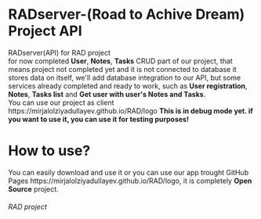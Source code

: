 # RADserver-(Road to Achive Dream) Project API 
<p>RADserver(API) for RAD project<br>
for now completed <b>User</b>, <b>Notes</b>, <b>Tasks</b> CRUD part of our project, that means project not completed yet and it is not connected to database it stores data on itself, we'll add database integration to our API, but some services already completed and ready to work, such as <b>User registration</b>, <b>Notes</b>, <b>Tasks list</b> and <b>Get user with user's Notes and Tasks</b>.<br> 
You can use our project as client https://mirjalolziyadullayev.github.io/RAD/logo <b>This is in debug mode yet. if you want to use it, you can use it for testing purposes!</b></p> 


# How to use?
<p>You can easily download and use it or you can use our app trought GitHub Pages https://mirjalolziyadullayev.github.io/RAD/logo, it is completely <b>Open Source</b> project.</p>

<h6>RAD project</h6>
